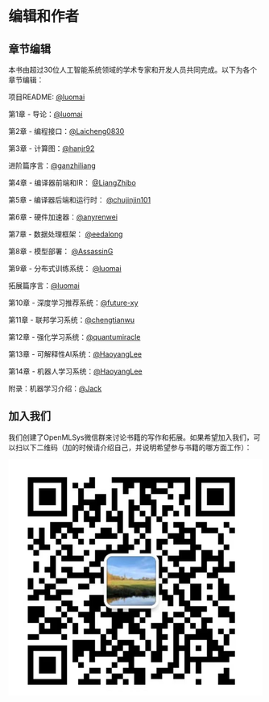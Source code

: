 # 编辑和作者

## 章节编辑

本书由超过30位人工智能系统领域的学术专家和开发人员共同完成。以下为各个章节编辑：

项目README: [@luomai](https://github.com/luomai)

第1章 - 导论：[@luomai](https://github.com/luomai)

第2章 - 编程接口：[@Laicheng0830](https://github.com/Laicheng0830)

第3章 - 计算图：[@hanjr92](https://github.com/hanjr92)

进阶篇序言：[@ganzhiliang](https://github.com/ganzhiliang) 

第4章 - 编译器前端和IR： [@LiangZhibo](https://github.com/LiangZhibo)

第5章 - 编译器后端和运行时： [@chujinjin101](https://github.com/chujinjin101)

第6章 - 硬件加速器：[@anyrenwei](https://github.com/anyrenwei)

第7章 - 数据处理框架： [@eedalong](https://github.com/eedalong)

第8章 - 模型部署： [@AssassinG](https://github.com/AssassinGQ)

第9章 - 分布式训练系统： [@luomai](https://github.com/luomai)

拓展篇序言：[@luomai](https://github.com/luomai)

第10章 - 深度学习推荐系统：[@future-xy](https://github.com/future-xy)

第11章 - 联邦学习系统：[@chengtianwu](https://github.com/chengtianwu)

第12章 - 强化学习系统：[@quantumiracle](https://github.com/quantumiracle)

第13章 - 可解释性AI系统：[@HaoyangLee](https://github.com/HaoyangLee)

第14章 - 机器人学习系统：[@HaoyangLee](https://github.com/HaoyangLee)

附录：机器学习介绍：[@Jack](https://github.com/Jiankai-Sun)

## 加入我们

我们创建了OpenMLSys微信群来讨论书籍的写作和拓展。如果希望加入我们，可以扫以下二维码（加的时候请介绍自己，并说明希望参与书籍的哪方面工作）：

![OpenMLSys社区微信群](./mlsys_group.png)
